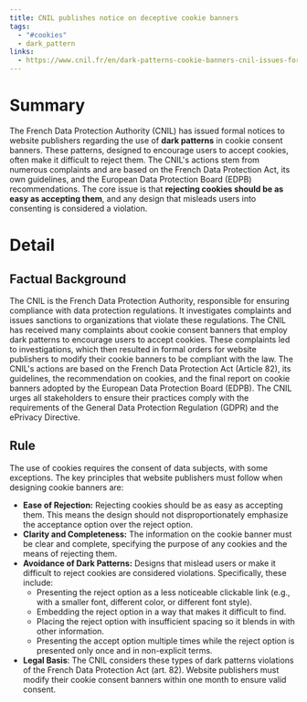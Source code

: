 ```yaml
---
title: CNIL publishes notice on deceptive cookie banners
tags:
  - "#cookies"
  - dark_pattern
links:
  - https://www.cnil.fr/en/dark-patterns-cookie-banners-cnil-issues-formal-notice-website-publishers
---
```

# Summary

The French Data Protection Authority (CNIL) has issued formal notices to website publishers regarding the use of **dark patterns** in cookie consent banners. These patterns, designed to encourage users to accept cookies, often make it difficult to reject them. The CNIL's actions stem from numerous complaints and are based on the French Data Protection Act, its own guidelines, and the European Data Protection Board (EDPB) recommendations. The core issue is that **rejecting cookies should be as easy as accepting them**, and any design that misleads users into consenting is considered a violation.

# Detail

## Factual Background

The CNIL is the French Data Protection Authority, responsible for ensuring compliance with data protection regulations. It investigates complaints and issues sanctions to organizations that violate these regulations. The CNIL has received many complaints about cookie consent banners that employ dark patterns to encourage users to accept cookies. These complaints led to investigations, which then resulted in formal orders for website publishers to modify their cookie banners to be compliant with the law. The CNIL's actions are based on the French Data Protection Act (Article 82), its guidelines, the recommendation on cookies, and the final report on cookie banners adopted by the European Data Protection Board (EDPB). The CNIL urges all stakeholders to ensure their practices comply with the requirements of the General Data Protection Regulation (GDPR) and the ePrivacy Directive.

## Rule

The use of cookies requires the consent of data subjects, with some exceptions. The key principles that website publishers must follow when designing cookie banners are:

- **Ease of Rejection:** Rejecting cookies should be as easy as accepting them. This means the design should not disproportionately emphasize the acceptance option over the reject option.
- **Clarity and Completeness:** The information on the cookie banner must be clear and complete, specifying the purpose of any cookies and the means of rejecting them.
- **Avoidance of Dark Patterns:** Designs that mislead users or make it difficult to reject cookies are considered violations. Specifically, these include:
    - Presenting the reject option as a less noticeable clickable link (e.g., with a smaller font, different color, or different font style).
    - Embedding the reject option in a way that makes it difficult to find. 
    - Placing the reject option with insufficient spacing so it blends in with other information. 
    - Presenting the accept option multiple times while the reject option is presented only once and in non-explicit terms.
- **Legal Basis**: The CNIL considers these types of dark patterns violations of the French Data Protection Act (art. 82). Website publishers must modify their cookie consent banners within one month to ensure valid consent.